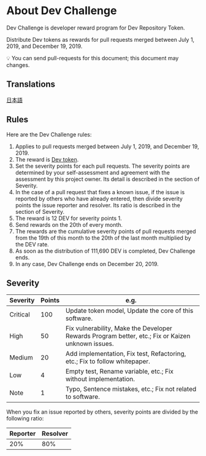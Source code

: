 # About Dev Challenge

Dev Challenge is developer reward program for Dev Repository Token.

Distribute Dev tokens as rewards for pull requests merged between July 1, 2019, and December 19, 2019.

💡 You can send pull-requests for this document; this document may changes.

## Translations

[日本語](https://github.com/dev-protocol/repository-token/blob/master/docs/DEV_CHALLENGE.JA.md)

## Rules

Here are the Dev Challenge rules:

1. Applies to pull requests merged between July 1, 2019, and December 19, 2019.
1. The reward is [Dev token](https://etherscan.io/token/0x98626e2c9231f03504273d55f397409defd4a093).
1. Set the severity points for each pull requests. The severity points are determined by your self-assessment and agreement with the assessment by this project owner. Its detail is described in the section of Severity.
1. In the case of a pull request that fixes a known issue, if the issue is reported by others who have already entered, then divide severity points the issue reporter and resolver. Its ratio is described in the section of Severity.
1. The reward is 12 DEV for severity points 1.
1. Send rewards on the 20th of every month.
1. The rewards are the cumulative severity points of pull requests merged from the 19th of this month to the 20th of the last month multiplied by the DEV rate.
1. As soon as the distribution of 111,690 DEV is completed, Dev Challenge ends.
1. In any case, Dev Challenge ends on December 20, 2019.

## Severity

| Severity | Points | e.g.                                                                                              |
| -------- | ------ | ------------------------------------------------------------------------------------------------- |
| Critical | 100    | Update token model, Update the core of this software.                                             |
| High     | 50     | Fix vulnerability, Make the Developer Rewards Program better, etc.; Fix or Kaizen unknown issues. |
| Medium   | 20     | Add implementation, Fix test, Refactoring, etc.; Fix to follow whitepaper.                        |
| Low      | 4      | Empty test, Rename variable, etc.; Fix without implementation.                                    |
| Note     | 1      | Typo, Sentence mistakes, etc.; Fix not related to software.                                       |

When you fix an issue reported by others, severity points are divided by the following ratio:

| Reporter | Resolver |
| -------- | -------- |
| 20%      | 80%      |
